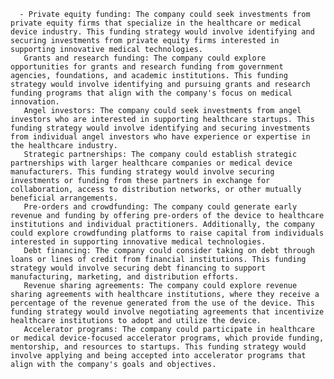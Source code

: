       - Private equity funding: The company could seek investments from private equity firms that specialize in the healthcare or medical device industry. This funding strategy would involve identifying and securing investments from private equity firms interested in supporting innovative medical technologies.
       Grants and research funding: The company could explore opportunities for grants and research funding from government agencies, foundations, and academic institutions. This funding strategy would involve identifying and pursuing grants and research funding programs that align with the company's focus on medical innovation.
       Angel investors: The company could seek investments from angel investors who are interested in supporting healthcare startups. This funding strategy would involve identifying and securing investments from individual angel investors who have experience or expertise in the healthcare industry.
       Strategic partnerships: The company could establish strategic partnerships with larger healthcare companies or medical device manufacturers. This funding strategy would involve securing investments or funding from these partners in exchange for collaboration, access to distribution networks, or other mutually beneficial arrangements.
       Pre-orders and crowdfunding: The company could generate early revenue and funding by offering pre-orders of the device to healthcare institutions and individual practitioners. Additionally, the company could explore crowdfunding platforms to raise capital from individuals interested in supporting innovative medical technologies.
       Debt financing: The company could consider taking on debt through loans or lines of credit from financial institutions. This funding strategy would involve securing debt financing to support manufacturing, marketing, and distribution efforts.
       Revenue sharing agreements: The company could explore revenue sharing agreements with healthcare institutions, where they receive a percentage of the revenue generated from the use of the device. This funding strategy would involve negotiating agreements that incentivize healthcare institutions to adopt and utilize the device.
       Accelerator programs: The company could participate in healthcare or medical device-focused accelerator programs, which provide funding, mentorship, and resources to startups. This funding strategy would involve applying and being accepted into accelerator programs that align with the company's goals and objectives.



